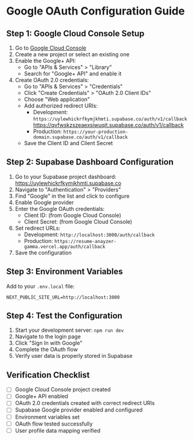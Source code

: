 # Google OAuth Configuration Guide

## Step 1: Google Cloud Console Setup

1. Go to [Google Cloud Console](https://console.cloud.google.com/)
2. Create a new project or select an existing one
3. Enable the Google+ API:
   - Go to "APIs & Services" > "Library"
   - Search for "Google+ API" and enable it
4. Create OAuth 2.0 credentials:
   - Go to "APIs & Services" > "Credentials"
   - Click "Create Credentials" > "OAuth 2.0 Client IDs"
   - Choose "Web application"
   - Add authorized redirect URIs:
     - Development: `https://uylewhickrfkymjkhmti.supabase.co/auth/v1/callback`
     https://qvfwskzszeaexsiwuqit.supabase.co/auth/v1/callback
     - Production: `https://your-production-domain.supabase.co/auth/v1/callback`
   - Save the Client ID and Client Secret

## Step 2: Supabase Dashboard Configuration

1. Go to your Supabase project dashboard: https://uylewhickrfkymjkhmti.supabase.co
2. Navigate to "Authentication" > "Providers"
3. Find "Google" in the list and click to configure
4. Enable Google provider
5. Enter the Google OAuth credentials:
   - Client ID: (from Google Cloud Console)
   - Client Secret: (from Google Cloud Console)
6. Set redirect URLs:
   - Development: `http://localhost:3000/auth/callback`
   - Production: `https://resume-anayzer-gamma.vercel.app/auth/callback`
7. Save the configuration

## Step 3: Environment Variables

Add to your `.env.local` file:
```
NEXT_PUBLIC_SITE_URL=http://localhost:3000
```

## Step 4: Test the Configuration

1. Start your development server: `npm run dev`
2. Navigate to the login page
3. Click "Sign In with Google"
4. Complete the OAuth flow
5. Verify user data is properly stored in Supabase

## Verification Checklist

- [ ] Google Cloud Console project created
- [ ] Google+ API enabled
- [ ] OAuth 2.0 credentials created with correct redirect URIs
- [ ] Supabase Google provider enabled and configured
- [ ] Environment variables set
- [ ] OAuth flow tested successfully
- [ ] User profile data mapping verified